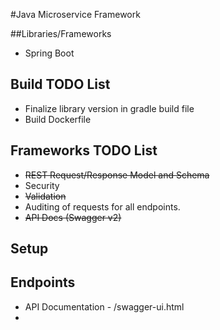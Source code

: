 #Java Microservice Framework

##Libraries/Frameworks
* Spring Boot

## Build TODO List
* Finalize library version in gradle build file
* Build Dockerfile

## Frameworks TODO List
* ~~REST Request/Response Model and Schema~~
* Security
* ~~Validation~~
* Auditing of requests for all endpoints.
* ~~API Docs (Swagger v2)~~

## Setup

## Endpoints
* API Documentation - /swagger-ui.html
* 